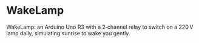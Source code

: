 # WakeLamp
WakeLamp: an Arduino Uno R3 with a 2‑channel relay to switch on a 220 V lamp daily, simulating sunrise to wake you gently.
